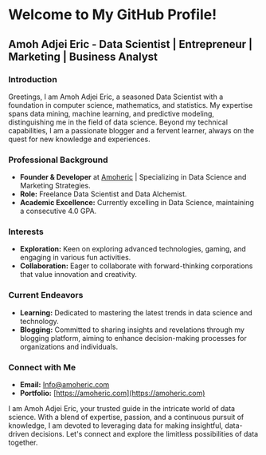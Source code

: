 # Welcome to My GitHub Profile!


## Amoh Adjei Eric - Data Scientist | Entrepreneur | Marketing | Business Analyst 


### Introduction

Greetings, I am Amoh Adjei Eric, a seasoned Data Scientist with a foundation in computer science, mathematics, and statistics. 
My expertise spans data mining, machine learning, and predictive modeling, distinguishing me in the field of data science. 
Beyond my technical capabilities, I am a passionate blogger and a fervent learner, always on the quest for new knowledge and experiences.


### Professional Background

- **Founder & Developer** at [Amoheric](https://amoheric.com) | Specializing in Data Science and Marketing Strategies.
- **Role:** Freelance Data Scientist and Data Alchemist.
- **Academic Excellence:** Currently excelling in Data Science, maintaining a consecutive 4.0 GPA.


### Interests

- **Exploration:** Keen on exploring advanced technologies, gaming, and engaging in various fun activities.
- **Collaboration:** Eager to collaborate with forward-thinking corporations that value innovation and creativity.


### Current Endeavors

- **Learning:** Dedicated to mastering the latest trends in data science and technology.
- **Blogging:** Committed to sharing insights and revelations through my blogging platform, aiming to enhance decision-making processes for organizations and individuals.


### Connect with Me

- **Email:** [Info@amoheric.com](mailto:Info@amoheric.com)
- **Portfolio:** [https://amoheric.com](https://amoheric.com)


I am Amoh Adjei Eric, your trusted guide in the intricate world of data science. 
With a blend of expertise, passion, and a continuous pursuit of knowledge, I am devoted to leveraging data for making insightful, data-driven decisions. 
Let's connect and explore the limitless possibilities of data together.


